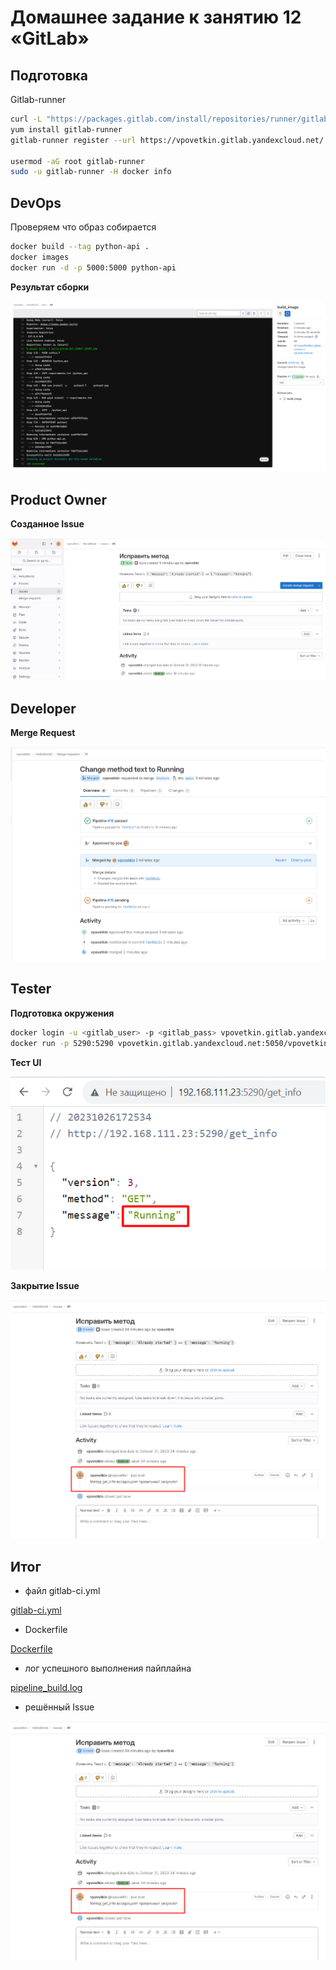 # Домашнее задание к занятию 12 «GitLab»

## Подготовка

Gitlab-runner

```sh
curl -L "https://packages.gitlab.com/install/repositories/runner/gitlab-runner/script.rpm.sh" | sudo bash
yum install gitlab-runner
gitlab-runner register --url https://vpovetkin.gitlab.yandexcloud.net/ --registration-token <token>

usermod -aG root gitlab-runner
sudo -u gitlab-runner -H docker info

```

## DevOps

Проверяем что образ собирается

```sh
docker build --tag python-api .
docker images
docker run -d -p 5000:5000 python-api
```

**Результат сборки**

![cicd12-task1-1](./home_work/cicd_12/screenshots/Screenshot_1_1.png)


## Product Owner

**Созданное Issue**

![cicd12-task2-1](./home_work/cicd_12/screenshots/Screenshot_2_1.png)


## Developer

**Merge Request**

![cicd12-task3-1](./home_work/cicd_12/screenshots/Screenshot_3_2.png)


## Tester

**Подготовка окружения**

```sh
docker login -u <gitlab_user> -p <gitlab_pass> vpovetkin.gitlab.yandexcloud.net
docker run -p 5290:5290 vpovetkin.gitlab.yandexcloud.net:5050/vpovetkin/helloworld/hello:gitlab-fa450c2c
```

**Тест UI**

![cicd12-task4-1](./home_work/cicd_12/screenshots/Screenshot_4_1.png)

**Закрытие Issue**

![cicd12-task4-2](./home_work/cicd_12/screenshots/Screenshot_4_2.png)


## Итог

* файл gitlab-ci.yml

[gitlab-ci.yml](./home_work/cicd_12/gitlab-ci.yml)

* Dockerfile

[Dockerfile](./home_work/cicd_12/Dockerfile)

* лог успешного выполнения пайплайна

[pipeline_build.log](./home_work/cicd_12/pipeline_build.log)

* решённый Issue

![cicd12-task4-2](./home_work/cicd_12/screenshots/Screenshot_4_2.png)
